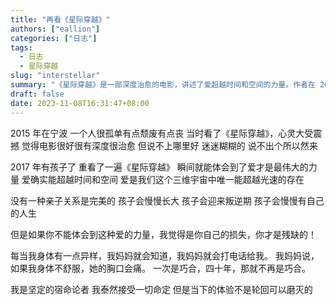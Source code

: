 ```yaml
---
title: "再看《星际穿越》"
authors: ["eallion"]
categories: ["日志"]
tags: 
  - 日志
  - 星际穿越
slug: "interstellar"
summary: "《星际穿越》是一部深度治愈的电影，讲述了爱超越时间和空间的力量。作者在 2015 年第一次看时受到震撼，但无法具体说出原因。2017 年再次观看后，作者意识到爱是最伟大的力量，并能感受到它超越光速存在的特性。文章还提及亲子关系不完美、孩子成长过程中会面临挑战等内容。作者相信命运并接受一切，但认为当前的体验不能被轮回所消磨。"
draft: false
date: 2023-11-08T16:31:47+08:00
---
```


2015 年在宁波
一个人很孤单有点颓废有点丧
当时看了《星际穿越》，心灵大受震撼
觉得电影很好很有深度很治愈
但说不上哪里好
迷迷糊糊的
说不出个所以然来

2017 年有孩子了
重看了一遍《星际穿越》
瞬间就能体会到了爱才是最伟大的力量
爱确实能超越时间和空间
爱是我们这个三维宇宙中唯一能超越光速的存在

没有一种亲子关系是完美的
孩子会慢慢长大
孩子会迎来叛逆期
孩子会慢慢有自己的人生

但是如果你不能体会到这种爱的力量，我觉得是你自己的损失，你才是残缺的！

每当我身体有一点异样，我妈妈就会知道，我妈妈就会打电话给我。
我妈妈说，如果我身体不舒服，她的胸口会痛。
一次是巧合，四十年，那就不再是巧合。

我是坚定的宿命论者
我泰然接受一切命定
但是当下的体验不是轮回可以磨灭的
